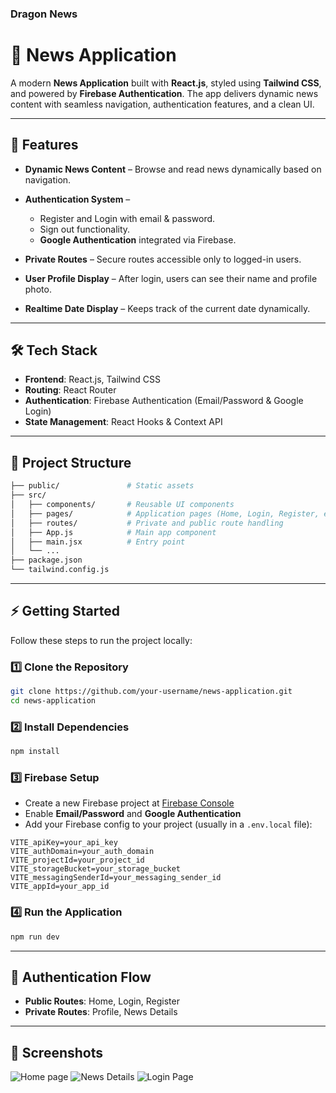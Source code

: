 
<h3>Dragon News</h3>

# 📰 News Application

A modern **News Application** built with **React.js**, styled using **Tailwind CSS**, and powered by **Firebase Authentication**. The app delivers dynamic news content with seamless navigation, authentication features, and a clean UI.

---

## 🚀 Features

* **Dynamic News Content** – Browse and read news dynamically based on navigation.
* **Authentication System** –

  * Register and Login with email & password.
  * Sign out functionality.
  * **Google Authentication** integrated via Firebase.
* **Private Routes** – Secure routes accessible only to logged-in users.
* **User Profile Display** – After login, users can see their name and profile photo.
* **Realtime Date Display** – Keeps track of the current date dynamically.


---

## 🛠️ Tech Stack

* **Frontend**: React.js, Tailwind CSS
* **Routing**: React Router
* **Authentication**: Firebase Authentication (Email/Password & Google Login)
* **State Management**: React Hooks & Context API 

---

## 📂 Project Structure

```bash
├── public/               # Static assets  
├── src/  
│   ├── components/       # Reusable UI components  
│   ├── pages/            # Application pages (Home, Login, Register, etc.)  
│   ├── routes/           # Private and public route handling  
│   ├── App.js            # Main app component  
│   ├── main.jsx          # Entry point  
│   └── ...  
├── package.json  
└── tailwind.config.js  
```

---

## ⚡ Getting Started

Follow these steps to run the project locally:

### 1️⃣ Clone the Repository

```bash
git clone https://github.com/your-username/news-application.git
cd news-application
```

### 2️⃣ Install Dependencies

```bash
npm install
```

### 3️⃣ Firebase Setup

* Create a new Firebase project at [Firebase Console](https://console.firebase.google.com/)
* Enable **Email/Password** and **Google Authentication**
* Add your Firebase config to your project (usually in a `.env.local` file):

```env
VITE_apiKey=your_api_key
VITE_authDomain=your_auth_domain
VITE_projectId=your_project_id
VITE_storageBucket=your_storage_bucket
VITE_messagingSenderId=your_messaging_sender_id
VITE_appId=your_app_id
```

### 4️⃣ Run the Application

```bash
npm run dev
```



---

## 🔐 Authentication Flow

* **Public Routes**: Home, Login, Register
* **Private Routes**: Profile, News Details

---

## 📸 Screenshots

<img src="https://i.ibb.co/6R9fwwCS/Screenshot-2025-09-09-033324.png" alt="Home page" />
<img src="https://i.ibb.co/9Hryy5YV/Screenshot-2025-09-09-033351.png" alt="News Details" />
<img src="https://i.ibb.co/8DmmhPmy/Screenshot-2025-09-09-033416.png" alt="Login Page" />



